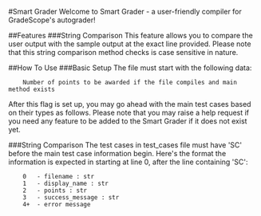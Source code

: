 #Smart Grader
Welcome to Smart Grader - a user-friendly compiler for GradeScope's autograder!

##Features
###String Comparison
This feature allows you to compare the user output with the sample output at the exact line provided.
Please note that this string comparison method checks is case sensitive in nature.

##How To Use
###Basic Setup
The file must start with the following data:

        Number of points to be awarded if the file compiles and main method exists

After this flag is set up, you may go ahead with the main test cases based on their types as follows.
Please note that you may raise a help request if you need any feature to be added to the Smart Grader if it does not
exist yet.

###String Comparison
The test cases in test_cases file must have 'SC' before the main test case information begin.
Here's the format the information is expected in starting at line 0, after the line containing 'SC':

        0   - filename : str
        1   - display_name : str
        2   - points : str
        3   - success_message : str
        4+  - error message


